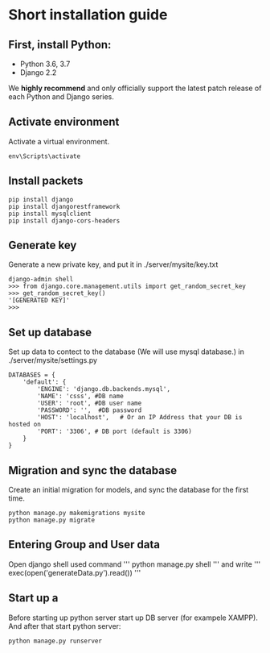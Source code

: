 # Short installation guide

## First, install Python:
- Python 3.6, 3.7
- Django 2.2

We **highly recommend** and only officially support the latest patch release of each Python and Django series.

## Activate environment
Activate a virtual environment.
```
env\Scripts\activate
```

## Install packets
```
pip install django
pip install djangorestframework
pip install mysqlclient
pip install django-cors-headers
```

## Generate key
Generate a new private key, and put it in ./server/mysite/key.txt
```
django-admin shell
>>> from django.core.management.utils import get_random_secret_key
>>> get_random_secret_key()
'[GENERATED KEY]'
>>>
```

## Set up database
Set up data to contect to the database (We will use mysql database.) in ./server/mysite/settings.py
```
DATABASES = {
    'default': {
        'ENGINE': 'django.db.backends.mysql',
        'NAME': 'csss', #DB name
        'USER': 'root', #DB user name
        'PASSWORD': '',  #DB password
        'HOST': 'localhost',   # Or an IP Address that your DB is hosted on
        'PORT': '3306', # DB port (default is 3306)
    }
}
```

## Migration and sync the database
Create an initial migration for models, and sync the database for the first time.
```
python manage.py makemigrations mysite
python manage.py migrate
```
## Entering Group and User data
Open django shell used command ''' python manage.py shell '''
and write 
'''
exec(open('generateData.py').read())
'''

## Start up a 
Before starting up python server start up DB server (for exampele XAMPP).
And after that start python server:
```
python manage.py runserver
```
